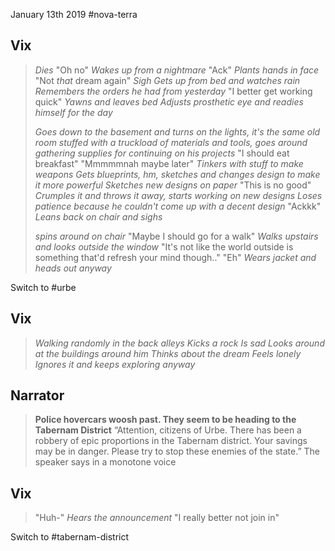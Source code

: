 January 13th 2019
#nova-terra 

Vix
---
> *Dies*
> "Oh no"
> _Wakes up from a nightmare_
> "Ack"
> _Plants hands in face_
> "Not _that_ dream again"
> *Sigh*
> _Gets up from bed and watches rain_
> _Remembers the orders he had from yesterday_
> "I better get working quick"
> _Yawns and leaves bed_
> _Adjusts prosthetic eye and readies himself for the day_
> 
> _Goes down to the basement and turns on the lights, it's the same old room stuffed with a truckload of materials and tools, goes around gathering supplies for continuing on his projects_
> "I should eat breakfast"
> "Mmmmmnah maybe later"
> _Tinkers with stuff to make weapons_
> _Gets blueprints, hm, sketches and changes design to make it more powerful_
> _Sketches new designs on paper_
> "This is no good"
> _Crumples it and throws it away, starts working on new designs_
> _Loses patience because he couldn't come up with a decent design_
> "Ackkk"
> _Leans back on chair and sighs_
> 
> _spins around on chair_
> "Maybe I should go for a walk"
> _Walks upstairs and looks outside the window_
> "It's not like the world outside is something that'd refresh your mind though.."
> "Eh"
> _Wears jacket and heads out anyway_

Switch to #urbe 

Vix
---
> _Walking randomly in the back alleys_
> *Kicks a rock*
> *Is sad*
> _Looks around at the buildings around him_
> _Thinks about the dream_
> _Feels lonely_
> _Ignores it and keeps exploring anyway_

Narrator
---
> **Police hovercars woosh past. They seem to be heading to the Tabernam District**
> “Attention, citizens of Urbe. There has been a robbery of epic proportions in the Tabernam district. Your savings may be in danger. Please try to stop these enemies of the state.” The speaker says in a monotone voice

Vix
---
> "Huh-"
> _Hears the announcement_
> "I really better not join in"

Switch to #tabernam-district